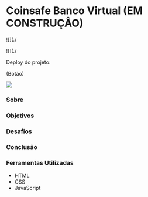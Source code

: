# Coinsafe Banco Virtual (EM CONSTRUÇÂO)

![](./

![](./

Deploy do projeto: 

(Botão)

![](./)

### Sobre

### Objetivos

### Desafios

### Conclusão

### Ferramentas Utilizadas
- HTML
- CSS
- JavaScript
